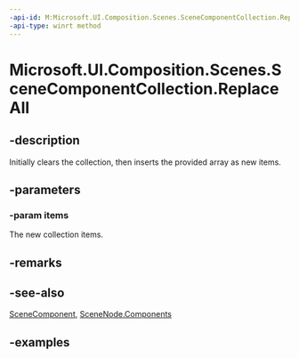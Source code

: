 ```yaml
---
-api-id: M:Microsoft.UI.Composition.Scenes.SceneComponentCollection.ReplaceAll(Microsoft.UI.Composition.Scenes.SceneComponent[])
-api-type: winrt method
---
```


<!-- Method syntax.
public void SceneComponentCollection.ReplaceAll(SceneComponent[] items)
-->

# Microsoft.UI.Composition.Scenes.SceneComponentCollection.ReplaceAll

## -description

Initially clears the collection, then inserts the provided array as new items.

## -parameters
### -param items

The new collection items.

## -remarks

## -see-also

[SceneComponent](scenecomponent.md), [SceneNode.Components](scenenode_components.md)

## -examples


